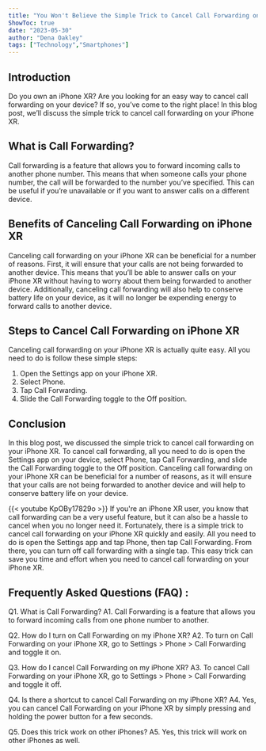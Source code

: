 ```yaml
---
title: "You Won't Believe the Simple Trick to Cancel Call Forwarding on Your iPhone XR!"
ShowToc: true 
date: "2023-05-30"
author: "Dena Oakley" 
tags: ["Technology","Smartphones"]
---
```

## Introduction

Do you own an iPhone XR? Are you looking for an easy way to cancel call forwarding on your device? If so, you’ve come to the right place! In this blog post, we’ll discuss the simple trick to cancel call forwarding on your iPhone XR.

## What is Call Forwarding?

Call forwarding is a feature that allows you to forward incoming calls to another phone number. This means that when someone calls your phone number, the call will be forwarded to the number you’ve specified. This can be useful if you’re unavailable or if you want to answer calls on a different device.

## Benefits of Canceling Call Forwarding on iPhone XR

Canceling call forwarding on your iPhone XR can be beneficial for a number of reasons. First, it will ensure that your calls are not being forwarded to another device. This means that you’ll be able to answer calls on your iPhone XR without having to worry about them being forwarded to another device. Additionally, canceling call forwarding will also help to conserve battery life on your device, as it will no longer be expending energy to forward calls to another device.

## Steps to Cancel Call Forwarding on iPhone XR

Canceling call forwarding on your iPhone XR is actually quite easy. All you need to do is follow these simple steps:

1. Open the Settings app on your iPhone XR.
2. Select Phone.
3. Tap Call Forwarding.
4. Slide the Call Forwarding toggle to the Off position.

## Conclusion

In this blog post, we discussed the simple trick to cancel call forwarding on your iPhone XR. To cancel call forwarding, all you need to do is open the Settings app on your device, select Phone, tap Call Forwarding, and slide the Call Forwarding toggle to the Off position. Canceling call forwarding on your iPhone XR can be beneficial for a number of reasons, as it will ensure that your calls are not being forwarded to another device and will help to conserve battery life on your device.

{{< youtube KpOBy17829o >}} 
If you're an iPhone XR user, you know that call forwarding can be a very useful feature, but it can also be a hassle to cancel when you no longer need it. Fortunately, there is a simple trick to cancel call forwarding on your iPhone XR quickly and easily. All you need to do is open the Settings app and tap Phone, then tap Call Forwarding. From there, you can turn off call forwarding with a single tap. This easy trick can save you time and effort when you need to cancel call forwarding on your iPhone XR.

## Frequently Asked Questions (FAQ) :
Q1. What is Call Forwarding?
A1. Call Forwarding is a feature that allows you to forward incoming calls from one phone number to another.

Q2. How do I turn on Call Forwarding on my iPhone XR?
A2. To turn on Call Forwarding on your iPhone XR, go to Settings > Phone > Call Forwarding and toggle it on.

Q3. How do I cancel Call Forwarding on my iPhone XR?
A3. To cancel Call Forwarding on your iPhone XR, go to Settings > Phone > Call Forwarding and toggle it off.

Q4. Is there a shortcut to cancel Call Forwarding on my iPhone XR?
A4. Yes, you can cancel Call Forwarding on your iPhone XR by simply pressing and holding the power button for a few seconds.

Q5. Does this trick work on other iPhones?
A5. Yes, this trick will work on other iPhones as well.


